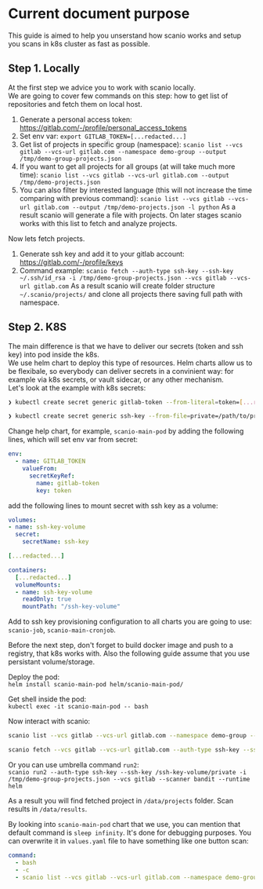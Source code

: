 # Current document purpose
This guide is aimed to help you unserstand how scanio works and setup you scans in k8s cluster as fast as possible.

## Step 1. Locally
At the first step we advice you to work with scanio locally.  
We are going to cover few commands on this step: how to get list of repositories and fetch them on local host.
1. Generate a personal access token: https://gitlab.com/-/profile/personal_access_tokens
2. Set env var: `export GITLAB_TOKEN=[...redacted...]`
3. Get list of projects in specific group (namespace): `scanio list --vcs gitlab --vcs-url gitlab.com --namespace demo-group --output /tmp/demo-group-projects.json`
4. If you want to get all projects for all groups (at will take much more time): `scanio list --vcs gitlab --vcs-url gitlab.com --output /tmp/demo-projects.json`
5. You can also filter by interested language (this will not increase the time comparing with previous command): `scanio list --vcs gitlab --vcs-url gitlab.com --output /tmp/demo-projects.json -l python`
As a result scanio will generate a file with projects. On later stages scanio works with this list to fetch and analyze projects.  
  
Now lets fetch projects.
1. Generate ssh key and add it to your gitlab account: https://gitlab.com/-/profile/keys
2. Command example: `scanio fetch --auth-type ssh-key --ssh-key ~/.ssh/id_rsa -i /tmp/demo-group-projects.json --vcs gitlab --vcs-url gitlab.com`
As a result scanio will create folder structure `~/.scanio/projects/` and clone all projects there saving full path with namespace.

## Step 2. K8S
The main difference is that we have to deliver our secrets (token and ssh key) into pod inside the k8s.  
We use helm chart to deploy this type of resources. Helm charts allow us to be flexibale, so everybody can deliver secrets in a convinient way: for example via k8s secrets, or vault sidecar, or any other mechanism.  
Let's look at the example with k8s secrets:
```bash
❯ kubectl create secret generic gitlab-token --from-literal=token=[...redacted...]

❯ kubectl create secret generic ssh-key --from-file=private=/path/to/private_key --from-file=public=/path/to/public_key
```
Change help chart, for example, `scanio-main-pod` by adding the following lines, which will set env var from secret:
```yaml
env:
  - name: GITLAB_TOKEN
    valueFrom:
      secretKeyRef:
        name: gitlab-token
        key: token
```
add the following lines to mount secret with ssh key as a volume:
```yaml
volumes:
- name: ssh-key-volume
  secret:
    secretName: ssh-key

[...redacted...]

containers:
  [...redacted...]
  volumeMounts:
  - name: ssh-key-volume
    readOnly: true
    mountPath: "/ssh-key-volume"
```

Add to ssh key provisioning configuration to all charts you are going to use: `scanio-job`, `scanio-main-cronjob`.

Before the next step, don't forget to build docker image and push to a registry, that k8s works with. Also the following guide assume that you use persistant volume/storage.

Deploy the pod:  
`helm install scanio-main-pod helm/scanio-main-pod/`

Get shell inside the pod:  
`kubectl exec -it scanio-main-pod -- bash`

Now interact with scanio:  
```bash
scanio list --vcs gitlab --vcs-url gitlab.com --namespace demo-group --output /tmp/demo-group-projects.json

scanio fetch --vcs gitlab --vcs-url gitlab.com --auth-type ssh-key --ssh-key /ssh-key-volume/private -i /tmp/demo-group-projects.json
```

Or you can use umbrella command `run2`:  
`scanio run2 --auth-type ssh-key --ssh-key /ssh-key-volume/private -i /tmp/demo-group-projects.json --vcs gitlab --scanner bandit --runtime helm`

As a result you will find fetched project in `/data/projects` folder. Scan results in `/data/results`.

By looking into `scanio-main-pod` chart that we use, you can mention that default command is `sleep infinity`. It's done for debugging purposes. You can overwrite it in `values.yaml` file to have something like one button scan:
```yaml
command:
  - bash
  - -c
  - scanio list --vcs gitlab --vcs-url gitlab.com --namespace demo-group --output /tmp/demo-group-projects.json && scanio run2 --auth-type ssh-key --ssh-key /ssh-key-volume/private -i /tmp/demo-group-projects.json --vcs gitlab --scanner bandit --runtime helm
```
